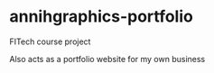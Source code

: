 # annihgraphics-portfolio

FITech course project

Also acts as a portfolio website for my own business
